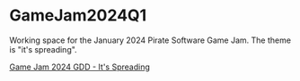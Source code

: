 # GameJam2024Q1
Working space for the January 2024 Pirate Software Game Jam. The theme is "it's spreading".

[Game Jam 2024 GDD - It's Spreading](https://docs.google.com/document/d/1xHW0Xw4wHa9BhomwA4LkjErQeHgXBiYYe2EunNDF8oM/edit?usp=sharing)